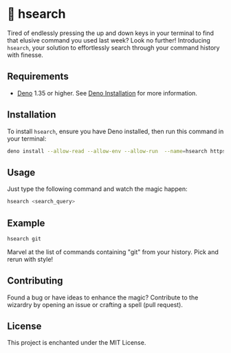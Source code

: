 # 🔎 hsearch

Tired of endlessly pressing the up and down keys in your terminal to find that
elusive command you used last week? Look no further! Introducing `hsearch`, your
solution to effortlessly search through your command history with finesse.

## Requirements

- [Deno](https://deno.land) 1.35 or higher. See [Deno Installation](https://deno.land/manual/getting_started/installation) for more information.

## Installation

To install `hsearch`, ensure you have Deno installed, then run this command in
your terminal:

```bash
deno install --allow-read --allow-env --allow-run  --name=hsearch https://github.com/fenny-mdg/hsearch
```

## Usage

Just type the following command and watch the magic happen:

```bash
hsearch <search_query>
```

## Example

```bash
hsearch git
```

Marvel at the list of commands containing "git" from your history. Pick and
rerun with style!

## Contributing

Found a bug or have ideas to enhance the magic? Contribute to the wizardry by
opening an issue or crafting a spell (pull request).


## License

This project is enchanted under the MIT License.
